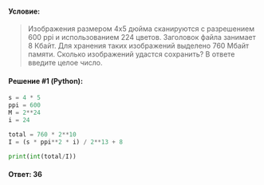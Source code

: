 #### Условие:

> Изображения размером 4х5 дюйма сканируются с разрешением 600 ppi и использованием 224 цветов. 
> Заголовок файла занимает 8 Кбайт. Для хранения таких изображений выделено 760 Мбайт памяти. 
> Сколько изображений удастся сохранить? В ответе введите целое число.


#### Решение #1 (Python):
```python
s = 4 * 5
ppi = 600
M = 2**24
i = 24

total = 760 * 2**10
I = (s * ppi**2 * i) / 2**13 + 8

print(int(total/I))
```

#### Ответ: 36
